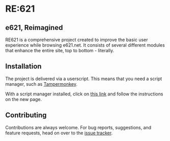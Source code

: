 RE:621
================

## e621, Reimagined

RE621 is a comprehensive project created to improve the basic user experience while browsing e621.net. It consists of several different modules that enhance the entire site, top to bottom - literally.

## Installation

The project is delivered via a userscript. This means that you need a script manager, such as [Tampermonkey](https://www.tampermonkey.net/).

With a script manager installed, click on [this link](https://github.com/re621/re621/releases/latest/download/script.user.js) and follow the instructions on the new page.

## Contributing

Contributions are always welcome. For bug reports, suggestions, and feature requests, head on over to the [issue tracker](https://github.com/re621/re621/issues).
